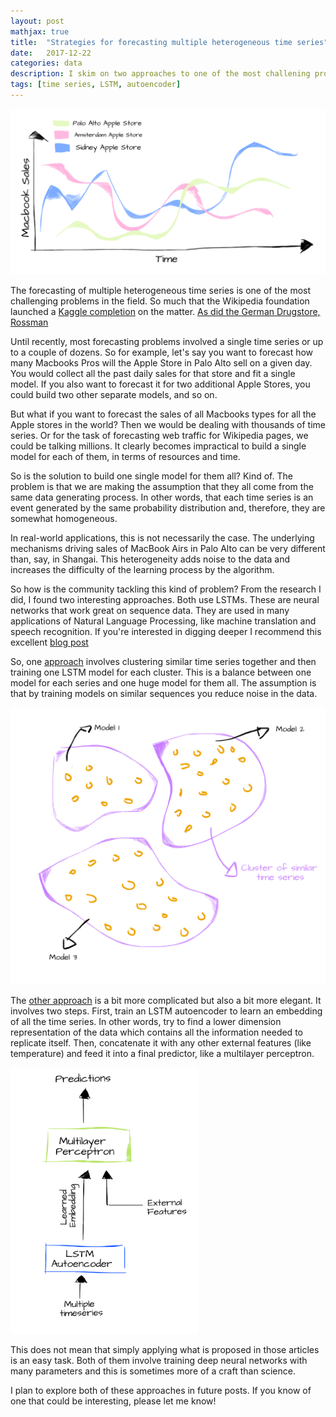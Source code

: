 ```yaml
---
layout: post
mathjax: true
title:  "Strategies for forecasting multiple heterogeneous time series"
date:   2017-12-22
categories: data
description: I skim on two approaches to one of the most challening problems in the field of time series forecasting 
tags: [time series, LSTM, autoencoder]
---
```

<script src="https://cdn.mathjax.org/mathjax/latest/MathJax.js?config=TeX-AMS-MML_HTMLorMML" type="text/javascript" ></script>

<img src="/assets/images/macbook_timeseries.png" width="640"/>

The forecasting of multiple heterogeneous time series is one of the most challenging problems in the field. So much that the Wikipedia foundation launched a [Kaggle completion](https://www.kaggle.com/c/web-traffic-time-series-forecasting#description) on the matter. [As did the German Drugstore, Rossman](https://www.kaggle.com/c/rossmann-store-sales)
  
Until recently, most forecasting problems involved a single time series or up to a couple of dozens. So for example, let's say you want to forecast how many Macbooks Pros will the Apple Store in Palo Alto sell on a given day. You would collect all the past daily sales for that store and fit a single model. If you also want to forecast it for two additional Apple Stores, you could build two other separate models, and so on. 

But what if you want to forecast the sales of all Macbooks types for all the Apple stores in the world? Then we would be dealing with thousands of time series. Or for the task of forecasting web traffic for Wikipedia pages, we could be talking millions. It clearly becomes impractical to build a single model for each of them, in terms of resources and time. 

So is the solution to build one single model for them all? Kind of. The problem is that we are making the assumption that they all come from the same data generating process. In other words, that each time series is an event generated by the same probability distribution and, therefore, they are somewhat homogeneous. 

 In real-world applications, this is not necessarily the case. The underlying mechanisms driving sales of MacBook Airs in Palo Alto can be very different than, say, in Shangai. This heterogeneity adds noise to the data and increases the difficulty of the learning process by the algorithm. 

So how is the community tackling this kind of problem? From the research I did, I found two interesting approaches. Both use LSTMs. These are neural networks that work great on sequence data. They are used in many applications of Natural Language Processing, like machine translation and speech recognition. If you're interested in digging deeper I recommend this excellent [blog post](https://karpathy.github.io/2015/05/21/rnn-effectiveness/)
 
So, one [approach](https://arxiv.org/pdf/1710.03222.pdf) involves clustering similar time series together and then training one LSTM model for each cluster. This is a balance between one model for each series and one huge model for them all. The assumption is that by training models on similar sequences you reduce noise in the data. 

<img src="/assets/images/cluster_timeseries.png" width="640"/>
 
The [other approach](https://eng.uber.com/neural-networks/) is a bit more complicated but also a bit more elegant. It involves two steps. First, train an LSTM autoencoder to learn an embedding of all the time series. In other words, try to find a lower dimension representation of the data which contains all the information needed to replicate itself. Then, concatenate it with any other external features (like temperature) and feed it into a final predictor, like a multilayer perceptron.  

<img src="/assets/images/lstm-mlp-autoencoder.png" width="300"/>

This does not mean that simply applying what is proposed in those articles is an easy task. Both of them involve training deep neural networks with many parameters and this is sometimes more of a craft than science. 

I plan to explore both of these approaches in future posts. If you know of one that could be interesting, please let me know!
